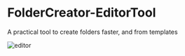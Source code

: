 # FolderCreator-EditorTool
 A practical tool to create folders faster, and from templates

![editor](https://i.ibb.co/dpV3fpj/Unity-jwbr-Gxa93j.gif)
